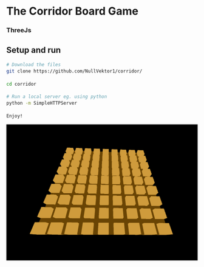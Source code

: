 # The Corridor Board Game

### ThreeJs

## Setup and run
``` bash
# Download the files
git clone https://github.com/NullVektor1/corridor/

cd corridor

# Run a local server eg. using python
python -m SimpleHTTPServer

Enjoy!

```



![Screenshot](screenshot.png)
